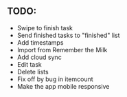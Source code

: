 ## TODO:
- Swipe to finish task
- Send finished tasks to "finished" list
- Add timestamps
- Import from Remember the Milk
- Add cloud sync
- Edit task
- Delete lists
- Fix off by bug in itemcount
- Make the app mobile responsive